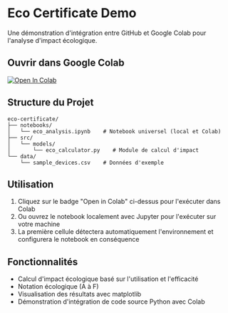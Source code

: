 # Eco Certificate Demo

Une démonstration d'intégration entre GitHub et Google Colab pour l'analyse d'impact écologique.

## Ouvrir dans Google Colab
[![Open In Colab](https://colab.research.google.com/assets/colab-badge.svg)](https://colab.research.google.com/github/fabricehong/eco-certificates/blob/main/notebooks/eco_analysis.ipynb)

## Structure du Projet

```
eco-certificate/
├── notebooks/
│   └── eco_analysis.ipynb    # Notebook universel (local et Colab)
├── src/
│   └── models/
│       └── eco_calculator.py    # Module de calcul d'impact
└── data/
    └── sample_devices.csv    # Données d'exemple
```

## Utilisation

1. Cliquez sur le badge "Open in Colab" ci-dessus pour l'exécuter dans Colab
2. Ou ouvrez le notebook localement avec Jupyter pour l'exécuter sur votre machine
3. La première cellule détectera automatiquement l'environnement et configurera le notebook en conséquence

## Fonctionnalités

- Calcul d'impact écologique basé sur l'utilisation et l'efficacité
- Notation écologique (A à F)
- Visualisation des résultats avec matplotlib
- Démonstration d'intégration de code source Python avec Colab
